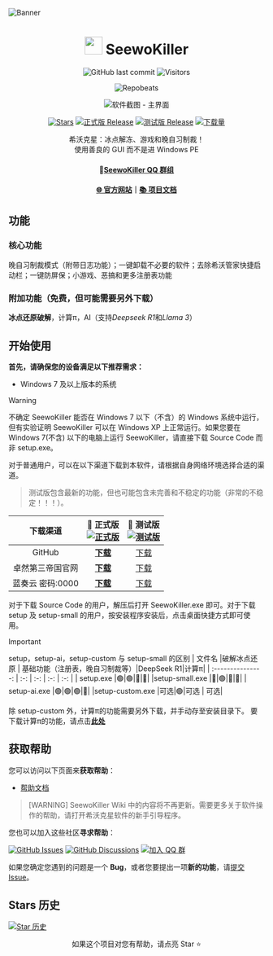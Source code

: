 <!--markdownlint-disable MD001 MD033 MD041 MD051-->
![Banner](https://image-whstu.pages.dev/seewokiller2.png)
<div align="center">

# <image src="https://image-whstu.pages.dev/app.ico" height="35"/> SeewoKiller

![GitHub last commit](https://img.shields.io/github/last-commit/whstu/SeewoKiller)
![Visitors](https://api.visitorbadge.io/api/combined?path=https://github.com/whstu/SeewoKiller&label=Visitors&countColor=%23263759&style=flat)

![Repobeats](https://repobeats.axiom.co/api/embed/eeffd57d50ce49cd2b10796d017d51afa897e372.svg "Repobeats analytics image")

![软件截图 - 主界面](https://image-whstu.pages.dev/seewokillershortcut.png)


[![Stars](https://img.shields.io/github/stars/whstu/SeewoKiller?label=Stars)](https://github.com/whstu/SeewoKiller)
[![正式版 Release](https://img.shields.io/github/v/release/whstu/SeewoKiller?style=flat-square&color=%233fb950&label=正式版)](https://github.com/whstu/SeewoKiller/releases/latest)
[![测试版 Release](https://img.shields.io/github/v/release/whstu/SeewoKiller?include_prereleases&style=flat-square&label=测试版)](https://github.com/whstu/SeewoKiller/releases/)
[![下载量](https://img.shields.io/github/downloads/whstu/SeewoKiller/total?style=social&label=下载量&logo=github)](https://github.com/whstu/SeewoKiller/releases/latest)

希沃克星：冰点解冻、游戏和晚自习制裁！<br/>
使用善良的 GUI 而不是进 Windows PE<br/>

#### 💬[SeewoKiller QQ 群组](https://qm.qq.com/q/6ZAbcZSK5y)

#### [🌐 官方网站](https://whstu.pages.dev/)｜[📚 项目文档](https://github.com/whstu/SeewoKiller/wiki)

</div>

## 功能
### 核心功能
晚自习制裁模式（附带日志功能）；一键卸载不必要的软件；去除希沃管家快捷启动栏；一键防屏保；小游戏、恶搞和更多注册表功能
### 附加功能（免费，但可能需要另外下载）
<b>冰点还原破解</b>，计算π，AI（支持<i>Deepseek R1</i>和<i>Llama 3</i>）

## 开始使用

**首先，请确保您的设备满足以下推荐需求：**

- Windows 7 及以上版本的系统

> [!WARNING]
>
> 不确定 SeewoKiller 能否在 Windows 7 以下（不含）的 Windows 系统中运行，但有实验证明 SeewoKiller 可以在 Windows XP 上正常运行。如果您要在 Windows 7(不含) 以下的电脑上运行 SeewoKiller，请直接下载 Source Code 而非 setup.exe。

对于普通用户，可以在以下渠道下载到本软件，请根据自身网络环境选择合适的渠道。

> 测试版包含最新的功能，但也可能包含未完善和不稳定的功能（非常的不稳定！！！）。

|   下载渠道    | **🚀 正式版**<br/>[![正式版](https://img.shields.io/github/v/release/whstu/SeewoKiller?style=flat-square&color=%233fb950&label=)](https://github.com/whstu/SeewoKiller/releases/latest) |             🚧 测试版<br/>[![测试版](https://img.shields.io/github/v/release/whstu/SeewoKiller?include_prereleases&style=flat-square&label=)](https://github.com/whstu/SeewoKiller/releases/)              |
|:-:|:-:|:-:|
|GitHub|[**下载**](https://github.com/whstu/SeewoKiller/latest)|[下载](https://github.com/whstu/SeewoKiller/releases)|
|卓然第三帝国官网|[**下载**](https://whstu.dpdns.org/download/seewokiller/)|[下载](https://whstu.dpdns.org/download/seewokiller/)|
|蓝奏云 密码:0000|[**下载**](https://whstu.lanzouq.com/b00jdqzn5i)|[下载](https://whstu.lanzouq.com/b00jdqzn5i)|

对于下载 Source Code 的用户，解压后打开 SeewoKiller.exe 即可。对于下载 setup 及 setup-small 的用户，按安装程序安装后，点击桌面快捷方式即可使用。
> [!IMPORTANT]
> setup，setup-ai，setup-custom 与 setup-small 的区别
> |       文件名       |破解冰点还原 | 基础功能（注册表，晚自习制裁等）|DeepSeek R1|计算π|
> | :---------------: | :-: | :-: | :-: | :-: |
> |     setup.exe     |🟢|🟢|🔴|🔴|
> |setup-small.exe    |🔴|🟢|🔴|🔴|
> |   setup-ai.exe    |🟢|🟢|🟢|🔴|
> |setup-custom.exe   |可选|🟢|可选 | 可选|
> 
> 除 setup-custom 外，计算π的功能需要另外下载，并手动存至安装目录下。
> 要下载计算π的功能，请点击[**此处**](https://github.com/whstu/SeewoKiller/releases/tag/pai.exe)

## 获取帮助

您可以访问以下页面来**获取帮助**：

- [帮助文档](https://github.com/whstu/SeewoKiller/wiki)

> [WARNING]
> SeewoKiller Wiki 中的内容将不再更新。需要更多关于软件操作的帮助，请打开希沃克星软件的新手引导程序。

您也可以加入这些社区**寻求帮助**：

[![GitHub Issues](https://img.shields.io/github/issues-search/whstu/SeewoKiller?query=is%3Aopen&style=flat-square&logo=github&label=Issues&color=%233fb950)](https://github.com/whstu/SeewoKiller/issues)
[![GitHub Discussions](https://img.shields.io/github/discussions/whstu/SeewoKiller?style=flat-square&logo=Github&label=Discussions)](https://github.com/whstu/SeewoKiller/discussions)
[![加入 QQ 群](https://img.shields.io/badge/QQ_%E7%BE%A4-SeewoKiller-%230066cc?style=flat-square&logo=TencentQQ)](https://qm.qq.com/q/p5GrWT1EB2)

如果您确定您遇到的问题是一个 **Bug**，或者您要提出一项**新的功能**，请[提交 Issue](https://github.com/whstu/SeewoKiller/issues/new/choose)。

## Stars 历史

[![Star 历史](https://starchart.cc/whstu/SeewoKiller.svg?variant=adaptive)](https://starchart.cc/whstu/SeewoKiller)

<div align="center">

如果这个项目对您有帮助，请点亮 Star ⭐

</div>
